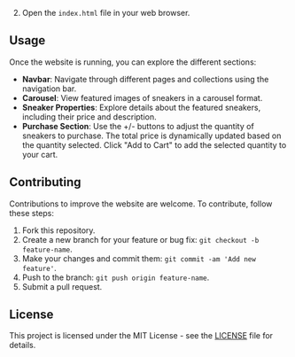 
2. Open the `index.html` file in your web browser.

## Usage

Once the website is running, you can explore the different sections:

- **Navbar**: Navigate through different pages and collections using the navigation bar.
- **Carousel**: View featured images of sneakers in a carousel format.
- **Sneaker Properties**: Explore details about the featured sneakers, including their price and description.
- **Purchase Section**: Use the +/- buttons to adjust the quantity of sneakers to purchase. The total price is dynamically updated based on the quantity selected. Click "Add to Cart" to add the selected quantity to your cart.

## Contributing

Contributions to improve the website are welcome. To contribute, follow these steps:

1. Fork this repository.
2. Create a new branch for your feature or bug fix: `git checkout -b feature-name`.
3. Make your changes and commit them: `git commit -am 'Add new feature'`.
4. Push to the branch: `git push origin feature-name`.
5. Submit a pull request.

## License

This project is licensed under the MIT License - see the [LICENSE](LICENSE) file for details.
